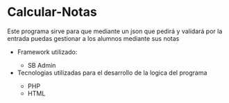 <h1>Calcular-Notas</h1>
<p>Este programa sirve para que mediante un json que pedirá y validará por la entrada puedas gestionar a los alumnos mediante sus notas</p>
<ul>
  <li>Framework utilizado:</li>
  <ul>
    <li>SB Admin</li>
  </ul>
  <li>Tecnologias utilizadas para el desarrollo de la logica del programa</li>
  <ul>
    <li>PHP</li>
    <li>HTML</li>
  </ul>
  
</ul>
